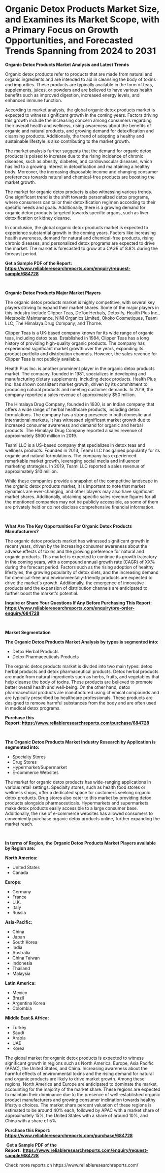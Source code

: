 <p><h1>Organic Detox Products Market Size, and Examines its Market Scope, with a Primary Focus on Growth Opportunities, and Forecasted Trends Spanning from 2024 to 2031</h1></p><p><strong>Organic Detox Products Market Analysis and Latest Trends</strong></p>
<p><p>Organic detox products refer to products that are made from natural and organic ingredients and are intended to aid in cleansing the body of toxins and impurities. These products are typically available in the form of teas, supplements, juices, or powders and are believed to have various health benefits such as improved digestion, increased energy levels, and enhanced immune function.</p><p>According to market analysis, the global organic detox products market is expected to witness significant growth in the coming years. Factors driving this growth include the increasing concern among consumers regarding their overall health and wellness, rising awareness about the benefits of organic and natural products, and growing demand for detoxification and cleansing products. Additionally, the trend of adopting a healthy and sustainable lifestyle is also contributing to the market growth.</p><p>The market analysis further suggests that the demand for organic detox products is poised to increase due to the rising incidence of chronic diseases, such as obesity, diabetes, and cardiovascular diseases, which has led to a growing interest in detoxification and maintaining a healthy body. Moreover, the increasing disposable income and changing consumer preferences towards natural and chemical-free products are boosting the market growth.</p><p>The market for organic detox products is also witnessing various trends. One significant trend is the shift towards personalized detox programs, where consumers can tailor their detoxification regimen according to their specific needs and goals. Additionally, there is a growing demand for organic detox products targeted towards specific organs, such as liver detoxification or kidney cleanse.</p><p>In conclusion, the global organic detox products market is expected to experience substantial growth in the coming years. Factors like increasing health awareness, demand for natural and chemical-free products, rising chronic diseases, and personalized detox programs are expected to drive the market. The market is forecasted to grow at a CAGR of 8.8% during the forecast period.</p></p>
<p><strong>Get a Sample PDF of the Report:&nbsp; <a href="https://www.reliableresearchreports.com/enquiry/request-sample/684728">https://www.reliableresearchreports.com/enquiry/request-sample/684728</a></strong></p>
<p>&nbsp;</p>
<p><strong>Organic Detox Products Major Market Players</strong></p>
<p><p>The organic detox products market is highly competitive, with several key players striving to expand their market shares. Some of the major players in this industry include Clipper Teas, DeTox Herbals, Detoxify, Health Plus Inc., Metabolic Maintenance, NINI Organics Limited, Okoko Cosmetiques, Teami LLC, The Himalaya Drug Company, and Thorne. </p><p>Clipper Teas is a UK-based company known for its wide range of organic teas, including detox teas. Established in 1984, Clipper Teas has a long history of providing high-quality organic products. The company has experienced significant market growth over the years, expanding its product portfolio and distribution channels. However, the sales revenue for Clipper Teas is not publicly available.</p><p>Health Plus Inc. is another prominent player in the organic detox products market. The company, founded in 1981, specializes in developing and manufacturing dietary supplements, including detox products. Health Plus Inc. has shown consistent market growth, driven by its commitment to producing natural products and meeting customer demands. In 2019, the company reported a sales revenue of approximately $50 million.</p><p>The Himalaya Drug Company, founded in 1930, is an Indian company that offers a wide range of herbal healthcare products, including detox formulations. The company has a strong presence in both domestic and international markets. It has witnessed significant market growth due to increased consumer awareness and demand for organic and herbal products. The Himalaya Drug Company reported a sales revenue of approximately $500 million in 2019.</p><p>Teami LLC is a US-based company that specializes in detox teas and wellness products. Founded in 2013, Teami LLC has gained popularity for its organic and natural formulations. The company has experienced remarkable market growth, leveraging social media and influencer marketing strategies. In 2019, Teami LLC reported a sales revenue of approximately $10 million.</p><p>While these companies provide a snapshot of the competitive landscape in the organic detox products market, it is important to note that market dynamics are ever-changing, and other players may also have significant market shares. Additionally, obtaining specific sales revenue figures for all the mentioned companies may not be publicly accessible, as some of them are privately held or do not disclose comprehensive financial information.</p></p>
<p>&nbsp;</p>
<p><strong>What Are The Key Opportunities For Organic Detox Products Manufacturers?</strong></p>
<p><p>The organic detox products market has witnessed significant growth in recent years, driven by the increasing consumer awareness about the adverse effects of toxins and the growing preference for natural and organic products. This market is expected to continue its growth trajectory in the coming years, with a compound annual growth rate (CAGR) of XX% during the forecast period. Factors such as the rising adoption of healthy lifestyles, the growing popularity of detox diets, and the increasing demand for chemical-free and environmentally-friendly products are expected to drive the market's growth. Additionally, the emergence of innovative products and the expansion of distribution channels are anticipated to further boost the market's potential.</p></p>
<p><strong>Inquire or Share Your Questions If Any Before Purchasing This Report: <a href="https://www.reliableresearchreports.com/enquiry/pre-order-enquiry/684728">https://www.reliableresearchreports.com/enquiry/pre-order-enquiry/684728</a></strong></p>
<p>&nbsp;</p>
<p><strong>Market Segmentation</strong></p>
<p><strong>The Organic Detox Products Market Analysis by types is segmented into:</strong></p>
<p><ul><li>Detox Herbal Products</li><li>Detox Pharmaceuticals Products</li></ul></p>
<p><p>The organic detox products market is divided into two main types: detox herbal products and detox pharmaceutical products. Detox herbal products are made from natural ingredients such as herbs, fruits, and vegetables that help cleanse the body of toxins. These products are believed to promote better overall health and well-being. On the other hand, detox pharmaceutical products are manufactured using chemical compounds and are typically prescribed by healthcare professionals. These products are designed to remove harmful substances from the body and are often used in medical detox programs.</p></p>
<p><strong>Purchase this Report:&nbsp;<a href="https://www.reliableresearchreports.com/purchase/684728">https://www.reliableresearchreports.com/purchase/684728</a></strong></p>
<p>&nbsp;</p>
<p><strong>The Organic Detox Products Market Industry Research by Application is segmented into:</strong></p>
<p><ul><li>Specialty Stores</li><li>Drug Stores</li><li>Hypermarket/Supermarket</li><li>E-commerce Websites</li></ul></p>
<p><p>The market for organic detox products has wide-ranging applications in various retail settings. Specialty stores, such as health food stores or wellness shops, offer a dedicated space for customers seeking organic detox products. Drug stores also cater to this market by providing detox products alongside pharmaceuticals. Hypermarkets and supermarkets make detox products easily accessible to a large consumer base. Additionally, the rise of e-commerce websites has allowed consumers to conveniently purchase organic detox products online, further expanding the market reach.</p></p>
<p>&nbsp;</p>
<p><strong>In terms of Region, the Organic Detox Products Market Players available by Region are:</strong></p>
<p>
    <p> <strong> North America: </strong>
        <ul>
            <li>United States</li>
            <li>Canada</li>
        </ul>
        </p> 
    <p> <strong> Europe: </strong>
        <ul>
            <li>Germany</li>
            <li>France</li>
            <li>U.K.</li>
            <li>Italy</li>
            <li>Russia</li>
        </ul>
        </p> 
    <p> <strong> Asia-Pacific: </strong>
        <ul>
            <li>China</li>
            <li>Japan</li>
            <li>South Korea</li>
            <li>India</li>
            <li>Australia</li>
            <li>China Taiwan</li>
            <li>Indonesia</li>
            <li>Thailand</li>
            <li>Malaysia</li>
        </ul>
        </p> 
    <p> <strong> Latin America: </strong>
        <ul>
            <li>Mexico</li>
            <li>Brazil</li>
            <li>Argentina Korea</li>
            <li>Colombia</li>
        </ul>
        </p> 
    <p> <strong> Middle East & Africa: </strong>
        <ul>
            <li>Turkey</li>
            <li>Saudi</li>
            <li>Arabia</li>
            <li>UAE</li>
            <li>Korea</li>
        </ul>
    </p>
    </p>
<p><p>The global market for organic detox products is expected to witness significant growth in regions such as North America, Europe, Asia Pacific (APAC), the United States, and China. Increasing awareness about the harmful effects of environmental toxins and the rising demand for natural and organic products are likely to drive market growth. Among these regions, North America and Europe are anticipated to dominate the market, accounting for the majority of the market share. These regions are expected to maintain their dominance due to the presence of well-established organic product manufacturers and growing consumer inclination towards healthy lifestyle choices. The market share percent valuation of these regions is estimated to be around 40% each, followed by APAC with a market share of approximately 15%, the United States with a share of around 10%, and China with a share of 5%.</p></p>
<p><strong>Purchase this Report: <a href="https://www.reliableresearchreports.com/purchase/684728">https://www.reliableresearchreports.com/purchase/684728</a></strong></p>
<p>&nbsp;<strong>Get a Sample PDF of the Report:&nbsp;&nbsp;<a href="https://www.reliableresearchreports.com/enquiry/request-sample/684728">https://www.reliableresearchreports.com/enquiry/request-sample/684728</a></strong></p>
<p><strong></strong></p>
<p>Check more reports on https://www.reliableresearchreports.com/</p>